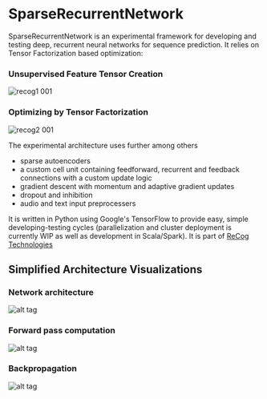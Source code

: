 # **SparseRecurrentNetwork** #
SparseRecurrentNetwork is an experimental framework for developing and testing deep, recurrent neural networks for sequence prediction. It relies on Tensor Factorization based optimization:
### Unsupervised Feature Tensor Creation ###
![recog1 001](https://cloud.githubusercontent.com/assets/2136696/11167923/40e2d264-8bab-11e5-95f0-234675d96e98.png)

### Optimizing by Tensor Factorization ###
![recog2 001](https://cloud.githubusercontent.com/assets/2136696/11167924/40e36d28-8bab-11e5-9d5a-bb59c02bf088.png)

The experimental architecture uses further among others

* sparse autoencoders
* a custom cell unit containing feedforward, recurrent and feedback connections with a custom update logic
* gradient descent with momentum and adaptive gradient updates
* dropout and inhibition
* audio and text input preprocessers

It is written in Python using Google's TensorFlow to provide easy, simple developing-testing cycles (parallelization and cluster deployment is currently WIP as well as development in Scala/Spark). It is part of [ReCog Technologies](http://recog-technologies.com)

## **Simplified Architecture Visualizations** ##

### Network architecture ###
![alt tag](https://cloud.githubusercontent.com/assets/2136696/10036936/9a4d3ef4-61d8-11e5-8023-e5629d6c158b.jpg)

### Forward pass computation ###
![alt tag](https://cloud.githubusercontent.com/assets/2136696/10036939/9f38c7a8-61d8-11e5-92d8-b01e7d1e8b74.jpg)

### Backpropagation ###
![alt tag](https://cloud.githubusercontent.com/assets/2136696/10036940/9f6fc2bc-61d8-11e5-9884-9baf89d6a422.jpg)
